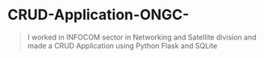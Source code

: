 # CRUD-Application-ONGC-
> I worked in INFOCOM sector in
Networking and Satellite division and made a CRUD Application using Python Flask and SQLite

